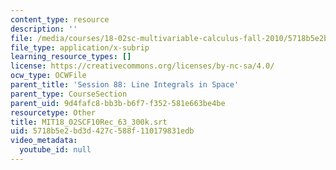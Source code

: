 ```yaml
---
content_type: resource
description: ''
file: /media/courses/18-02sc-multivariable-calculus-fall-2010/5718b5e2bd3d427c588f110179831edb_MIT18_02SCF10Rec_63_300k.srt
file_type: application/x-subrip
learning_resource_types: []
license: https://creativecommons.org/licenses/by-nc-sa/4.0/
ocw_type: OCWFile
parent_title: 'Session 88: Line Integrals in Space'
parent_type: CourseSection
parent_uid: 9d4fafc8-bb3b-b6f7-f352-581e663be4be
resourcetype: Other
title: MIT18_02SCF10Rec_63_300k.srt
uid: 5718b5e2-bd3d-427c-588f-110179831edb
video_metadata:
  youtube_id: null
---
```

